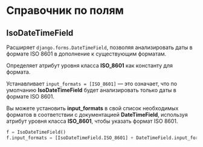 # Справочник по полям

## IsoDateTimeField

Расширяет `django.forms.DateTimeField`, позволяя анализировать даты в формате ISO 8601 в дополнение к существующим форматам.

Определяет атрибут уровня класса **ISO\_8601** как константу для формата.

Устанавливает `input_formats = [ISO_8601]` — это означает, что по умолчанию **IsoDateTimeField** будет анализировать только даты в формате ISO 8601.

Вы можете установить **input\_formats** в свой список необходимых форматов в соответствии с документацией **DateTimeField**, используя атрибут уровня класса **ISO\_8601**, чтобы указать формат ISO 8601.

```python
f = IsoDateTimeField()
f.input_formats = [IsoDateTimeField.ISO_8601] + DateTimeField.input_formats
```
